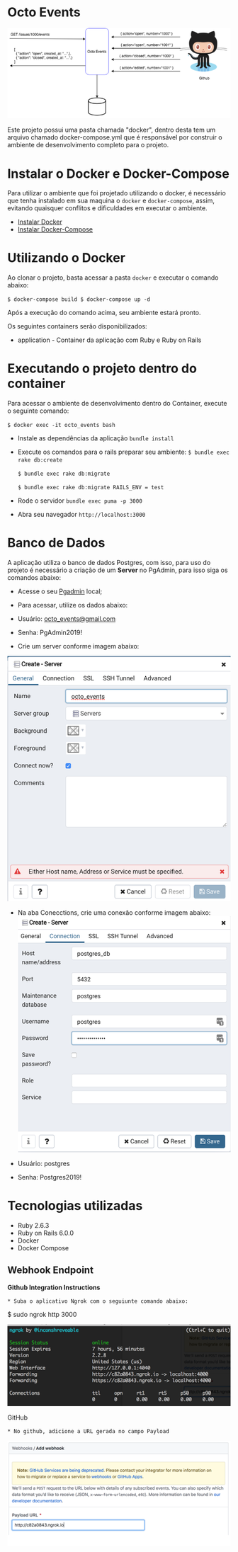 # Octo Events

![alt text](imgs/octo_events.png)

Este projeto possui uma pasta chamada "docker", dentro desta tem um arquivo chamado docker-compose.yml que é responsável por construir o ambiente de desenvolvimento completo para o projeto.

# Instalar o Docker e Docker-Compose

Para utilizar o ambiente que foi projetado utilizando o docker, é necessário que tenha instalado em sua maquina o `docker` e `docker-compose`, assim, evitando quaisquer conflitos e dificuldades em executar o ambiente.

- [Instalar Docker](https://docs.docker.com/install/linux/docker-ce/ubuntu/#install-docker-ce)
- [Instalar Docker-Compose](https://docs.docker.com/compose/install/#install-compose)

# Utilizando o Docker

Ao clonar o projeto, basta acessar a pasta `docker` e executar o comando abaixo:

``
    $ docker-compose build
    $ docker-compose up -d
``

Após a execução do comando acima, seu ambiente estará pronto.

Os seguintes containers serão disponibilizados:

- application - Container da aplicação com Ruby e Ruby on Rails

# Executando o projeto dentro do container

Para acessar o ambiente de desenvolvimento dentro do Container, execute o seguinte comando:

``
    $ docker exec -it octo_events bash
``

* Instale as dependências da aplicação `` bundle install ``
* Execute os comandos para o rails preparar seu ambiente:
   `` $ bundle exec rake db:create ``
   
   `` $ bundle exec rake db:migrate ``
   
   `` $ bundle exec rake db:migrate RAILS_ENV = test ``
* Rode o servidor `` bundle exec puma -p 3000 ``
* Abra seu navegador `` http://localhost:3000 ``

# Banco de Dados

A aplicação utiliza o banco de dados Postgres, com isso, para uso do projeto é necessário 
a criação de um **Server** no PgAdmin, para isso siga os comandos abaixo:

* Acesse o seu [Pgadmin](http://0.0.0.0:16543) local;
* Para acessar, utilize os dados abaixo:
* Usuário: octo_events@gmail.com
* Senha: PgAdmin2019!

* Crie um server conforme imagem abaixo:

![alt text](imgs/Create_Server.png)

* Na aba Conecctions, crie uma conexão conforme imagem abaixo:
![alt text](imgs/Create_connection.png)

* Usuário: postgres
* Senha: Postgres2019!

# Tecnologias utilizadas

- Ruby 2.6.3
- Ruby on Rails 6.0.0
- Docker
- Docker Compose

## Webhook Endpoint

**Github Integration Instructions**

    * Suba o aplicativo Ngrok com o seguiunte comando abaixo:

   $ sudo ngrok http 3000 

![alt text](imgs/ngrok.png)

   GitHub
   
    * No github, adicione a URL gerada no campo Payload

![alt text](imgs/add_webhook.png)